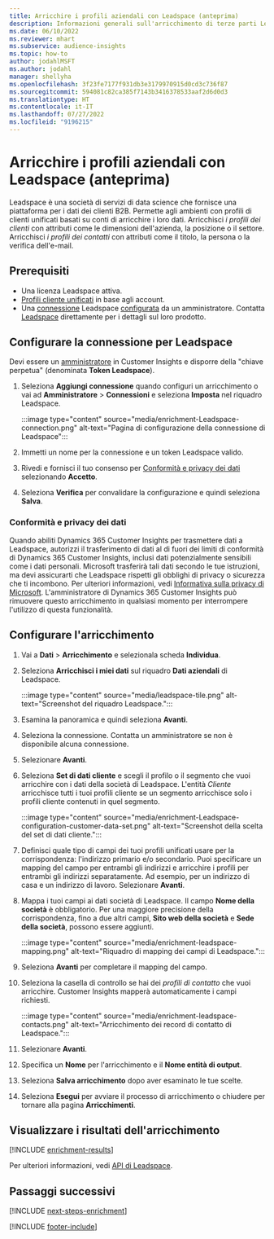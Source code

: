 ```yaml
---
title: Arricchire i profili aziendali con Leadspace (anteprima)
description: Informazioni generali sull'arricchimento di terze parti Leadspace.
ms.date: 06/10/2022
ms.reviewer: mhart
ms.subservice: audience-insights
ms.topic: how-to
author: jodahlMSFT
ms.author: jodahl
manager: shellyha
ms.openlocfilehash: 3f23fe7177f931db3e3179970915d0cd3c736f87
ms.sourcegitcommit: 594081c82ca385f7143b3416378533aaf2d6d0d3
ms.translationtype: HT
ms.contentlocale: it-IT
ms.lasthandoff: 07/27/2022
ms.locfileid: "9196215"
---
```

# <a name="enrich-company-profiles-with-leadspace-preview"></a>Arricchire i profili aziendali con Leadspace (anteprima)

Leadspace è una società di servizi di data science che fornisce una piattaforma per i dati dei clienti B2B. Permette agli ambienti con profili di clienti unificati basati su conti di arricchire i loro dati. Arricchisci *i profili dei clienti* con attributi come le dimensioni dell'azienda, la posizione o il settore. Arricchisci *i profili dei contatti* con attributi come il titolo, la persona o la verifica dell'e-mail.

## <a name="prerequisites"></a>Prerequisiti

- Una licenza Leadspace attiva.
- [Profili cliente unificati](customer-profiles.md) in base agli account.
- Una [connessione](connections.md) Leadspace [configurata](#configure-the-connection-for-leadspace) da un amministratore. Contatta [Leadspace](https://www.leadspace.com/leadspace-microsoft-dynamics-365/) direttamente per i dettagli sul loro prodotto.

## <a name="configure-the-connection-for-leadspace"></a>Configurare la connessione per Leadspace

Devi essere un [amministratore](permissions.md#admin) in Customer Insights e disporre della "chiave perpetua" (denominata **Token Leadspace**).

1. Seleziona **Aggiungi connessione** quando configuri un arricchimento o vai ad **Amministratore** > **Connessioni** e seleziona **Imposta** nel riquadro Leadspace.

   :::image type="content" source="media/enrichment-Leadspace-connection.png" alt-text="Pagina di configurazione della connessione di Leadspace":::

1. Immetti un nome per la connessione e un token Leadspace valido.

1. Rivedi e fornisci il tuo consenso per [Conformità e privacy dei dati](#data-privacy-and-compliance) selezionando **Accetto**.

1. Seleziona **Verifica** per convalidare la configurazione e quindi seleziona **Salva**.

### <a name="data-privacy-and-compliance"></a>Conformità e privacy dei dati

Quando abiliti Dynamics 365 Customer Insights per trasmettere dati a Leadspace, autorizzi il trasferimento di dati al di fuori dei limiti di conformità di Dynamics 365 Customer Insights, inclusi dati potenzialmente sensibili come i dati personali. Microsoft trasferirà tali dati secondo le tue istruzioni, ma devi assicurarti che Leadspace rispetti gli obblighi di privacy o sicurezza che ti incombono. Per ulteriori informazioni, vedi [Informativa sulla privacy di Microsoft](https://go.microsoft.com/fwlink/?linkid=396732).
L'amministratore di Dynamics 365 Customer Insights può rimuovere questo arricchimento in qualsiasi momento per interrompere l'utilizzo di questa funzionalità.

## <a name="configure-the-enrichment"></a>Configurare l'arricchimento

1. Vai a **Dati** > **Arricchimento** e selezionala scheda **Individua**.

1. Seleziona **Arricchisci i miei dati** sul riquadro **Dati aziendali** di Leadspace.

   :::image type="content" source="media/leadspace-tile.png" alt-text="Screenshot del riquadro Leadspace.":::

1. Esamina la panoramica e quindi seleziona **Avanti**.

1. Seleziona la connessione. Contatta un amministratore se non è disponibile alcuna connessione.

1. Selezionare **Avanti**.

1. Seleziona **Set di dati cliente** e scegli il profilo o il segmento che vuoi arricchire con i dati della società di Leadspace. L'entità *Cliente* arricchisce tutti i tuoi profili cliente se un segmento arricchisce solo i profili cliente contenuti in quel segmento.

    :::image type="content" source="media/enrichment-Leadspace-configuration-customer-data-set.png" alt-text="Screenshot della scelta del set di dati cliente.":::

1. Definisci quale tipo di campi dei tuoi profili unificati usare per la corrispondenza: l'indirizzo primario e/o secondario. Puoi specificare un mapping del campo per entrambi gli indirizzi e arricchire i profili per entrambi gli indirizzi separatamente. Ad esempio, per un indirizzo di casa e un indirizzo di lavoro. Selezionare **Avanti**.

1. Mappa i tuoi campi ai dati società di Leadspace. Il campo **Nome della società** è obbligatorio. Per una maggiore precisione della corrispondenza, fino a due altri campi, **Sito web della società** e **Sede della società**, possono essere aggiunti.

   :::image type="content" source="media/enrichment-leadspace-mapping.png" alt-text="Riquadro di mapping dei campi di Leadspace.":::

1. Seleziona **Avanti** per completare il mapping del campo.

1. Seleziona la casella di controllo se hai dei *profili di contatto* che vuoi arricchire. Customer Insights mapperà automaticamente i campi richiesti.

   :::image type="content" source="media/enrichment-leadspace-contacts.png" alt-text="Arricchimento dei record di contatto di Leadspace.":::

1. Selezionare **Avanti**.

1. Specifica un **Nome** per l'arricchimento e il **Nome entità di output**.

1. Seleziona **Salva arricchimento** dopo aver esaminato le tue scelte.

1. Seleziona **Esegui** per avviare il processo di arricchimento o chiudere per tornare alla pagina **Arricchimenti**.

## <a name="view-enrichment-results"></a>Visualizzare i risultati dell'arricchimento

[!INCLUDE [enrichment-results](includes/enrichment-results.md)]

Per ulteriori informazioni, vedi [API di Leadspace](https://support.leadspace.com/hc/en-us/sections/201997649-API).

## <a name="next-steps"></a>Passaggi successivi

[!INCLUDE [next-steps-enrichment](includes/next-steps-enrichment.md)]

[!INCLUDE [footer-include](includes/footer-banner.md)]
